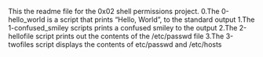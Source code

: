 This the readme file for the 0x02 shell permissions project.
0.The 0-hello_world is a script that prints “Hello, World”, to the standard output
1.The 1-confused_smiley scripts prints a confused smiley to the output
2.The 2-hellofile script prints out the contents of the /etc/passwd file
3.The 3-twofiles script displays the contents of etc/passwd and /etc/hosts
